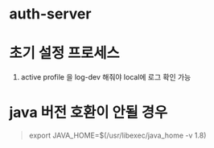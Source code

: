 # auth-server

# 초기 설정 프로세스 
1. active profile 을 log-dev 해줘야 local에 로그 확인 가능


# java 버전 호환이 안될 경우 
> export JAVA_HOME=$(/usr/libexec/java_home -v 1.8)
